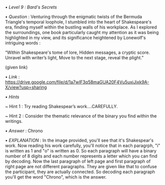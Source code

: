 • *Level 9 : Bard's Secrets*

• *Question* : Venturing through the enigmatic twists of the Bermuda Triangle's temporal loophole, I stumbled into the heart of Shakespeare's era, finding myself within the bustling walls of his workplace. As I explored the surroundings, one book particularly caught my attention as it was being highlighted in my view, and its significance heightened by Lonewolf's intriguing words :

“Within Shakespeare's tome of lore, Hidden messages, a cryptic score. Unravel with writer’s light, Move to the next stage, reveal the plight.”

(given link)

• *Link* : https://drive.google.com/file/d/1a7wIF3q58maGUA20F4Vu5uxiJixk9A-X/view?usp=sharing

• *Hints*

~ Hint 1 : Try reading Shakespear’s work….CAREFULLY.

~ Hint 2 : Consider the thematic relevance of the binary you find within the writings.

• *Answer* : Chrono

• *EXPLANATION* : In the image provided, you'll see that it's Shakespear's work. Now reading his work carefully, you'll notice that in each paragrph, "i" is written as 1 and "o" is written as 0. So each paragraph will have a binary number of 8 digits and each number represents a letter which you can find by decoding. Now the last paragraph of left page and first paragraph of right page are not different paragraphs. They are given like that to confuse the participant, they are actually connected. So decoding each paragraph you'll get the word "Chrono", which is the answer.

